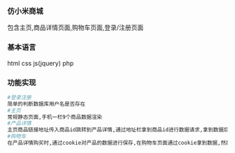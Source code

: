 ### 仿小米商城

包含主页,商品详情页面,购物车页面,登录/注册页面

### 基本语言

html css js(jquery) php

### 功能实现

```bash
#登录注册
简单的判断数据库用户名是否存在
#主页
常规静态页面,手机一栏9个商品数据渲染
#产品详情
主页商品链接地址传入商品id跳转到产品详情,通过地址栏拿到商品id进行数据请求,拿到数据后渲染
#购物车
在产品详情购买时,通过cookie对产品的数据进行保存,在购物车页面通过cookie拿到数据,然后进行后端请求获取商品数据进行渲染
```
